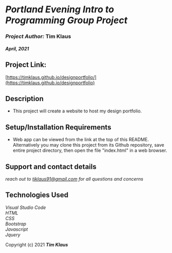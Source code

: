 # *Portland Evening Intro to Programming Group Project*  
### *Project Author:* Tim Klaus  
#### _April, 2021_

## Project Link:
[https://timklaus.github.io/designportfolio/](https://timklaus.github.io/designportfolio)

## Description

* This project will create a website to host my design portfolio.

## Setup/Installation Requirements

* Web app can be viewed from the link at the top of this README. Alternatively you may clone this project from its Github repository, save entire project directory, then open the file "index.html" in a web browser.

## Support and contact details  

_reach out to tjklaus91@gmail.com for all questions and concerns_

## Technologies Used 
_Visual Studio Code_  
_HTML_  
_CSS_  
_Bootstrap_  
_Javascript_  
_Jquery_  
  
Copyright (c) 2021 **_Tim Klaus_**